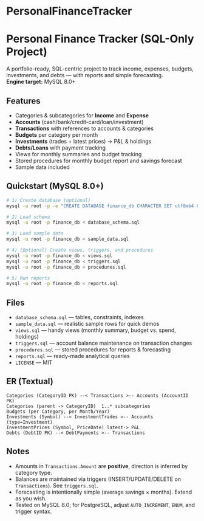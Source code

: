 
# PersonalFinanceTracker

# Personal Finance Tracker (SQL-Only Project)

A portfolio-ready, SQL-centric project to track income, expenses, budgets, investments, and debts — with reports and simple forecasting.  
**Engine target:** MySQL 8.0+

## Features
- Categories & subcategories for **Income** and **Expense**
- **Accounts** (cash/bank/credit-card/loan/investment)
- **Transactions** with references to accounts & categories
- **Budgets** per category per month
- **Investments** (trades + latest prices) → P&L & holdings
- **Debts/Loans** with payment tracking
- Views for monthly summaries and budget tracking
- Stored procedures for monthly budget report and savings forecast
- Sample data included

## Quickstart (MySQL 8.0+)
```bash
# 1) Create database (optional)
mysql -u root -p -e "CREATE DATABASE finance_db CHARACTER SET utf8mb4 COLLATE utf8mb4_0900_ai_ci;"

# 2) Load schema
mysql -u root -p finance_db < database_schema.sql

# 3) Load sample data
mysql -u root -p finance_db < sample_data.sql

# 4) (Optional) Create views, triggers, and procedures
mysql -u root -p finance_db < views.sql
mysql -u root -p finance_db < triggers.sql
mysql -u root -p finance_db < procedures.sql

# 5) Run reports
mysql -u root -p finance_db < reports.sql
```

## Files
- `database_schema.sql` — tables, constraints, indexes
- `sample_data.sql` — realistic sample rows for quick demos
- `views.sql` — handy views (monthly summary, budget vs. spend, holdings)
- `triggers.sql` — account balance maintenance on transaction changes
- `procedures.sql` — stored procedures for reports & forecasting
- `reports.sql` — ready-made analytical queries
- `LICENSE` — MIT

## ER (Textual)
```
Categories (CategoryID PK) --< Transactions >-- Accounts (AccountID PK)
Categories (parent -> CategoryID)  1..* subcategories
Budgets (per Category, per Month/Year)
Investments (Symbol) --< InvestmentTrades >-- Accounts (type=Investment)
InvestmentPrices (Symbol, PriceDate) latest-> P&L
Debts (DebtID PK) --< DebtPayments >-- Transactions
```

## Notes
- Amounts in `Transactions.Amount` are **positive**, direction is inferred by category type.
- Balances are maintained via triggers (INSERT/UPDATE/DELETE on `Transactions`). See `triggers.sql`.
- Forecasting is intentionally simple (average savings × months). Extend as you wish.
- Tested on MySQL 8.0; for PostgreSQL, adjust `AUTO_INCREMENT`, `ENUM`, and trigger syntax.

